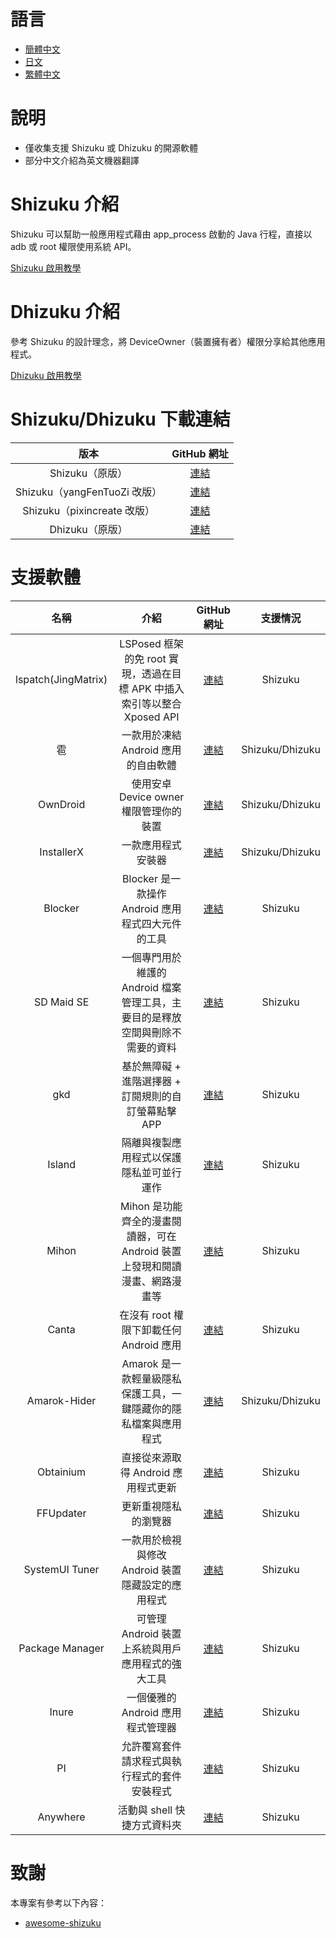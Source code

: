 # 語言
- [簡體中文](https://github.com/lovestoryhhh/ShizukuDhizuku-list/blob/main/README.md)
- [日文](https://github.com/lovestoryhhh/ShizukuDhizuku-list/blob/main/README-jp.md)
- [繁體中文](https://github.com/lovestoryhhh/ShizukuDhizuku-list/blob/main/README-tw.md)

# 說明
- 僅收集支援 Shizuku 或 Dhizuku 的開源軟體
- 部分中文介紹為英文機器翻譯

# Shizuku 介紹
Shizuku 可以幫助一般應用程式藉由 app_process 啟動的 Java 行程，直接以 adb 或 root 權限使用系統 API。

[Shizuku 啟用教學](https://shizuku.rikka.app/zh-hant/guide/setup/)

# Dhizuku 介紹
參考 Shizuku 的設計理念，將 DeviceOwner（裝置擁有者）權限分享給其他應用程式。

[Dhizuku 啟用教學](https://github.com/iamr0s/Dhizuku/discussions/16)

# Shizuku/Dhizuku 下載連結
| 版本 | GitHub 網址 |
| :-----------: | :-----------: |
| Shizuku（原版） | [連結](https://github.com/RikkaApps/Shizuku) |
| Shizuku（yangFenTuoZi 改版） | [連結](https://github.com/yangFenTuoZi/Shizuku) |
| Shizuku（pixincreate 改版） | [連結](https://github.com/pixincreate/Shizuku) |
| Dhizuku（原版） | [連結](https://github.com/iamr0s/Dhizuku) |

# 支援軟體
| 名稱 | 介紹 | GitHub 網址 | 支援情況 |
| :-----------: | :-----------: | :-----------: | :-----------: |
| lspatch(JingMatrix) | LSPosed 框架的免 root 實現，透過在目標 APK 中插入索引等以整合 Xposed API | [連結](https://github.com/JingMatrix/LSPatch) | Shizuku |
| 雹 | 一款用於凍結 Android 應用的自由軟體 | [連結](https://github.com/aistra0528/Hail) | Shizuku/Dhizuku |
| OwnDroid | 使用安卓 Device owner 權限管理你的裝置 | [連結](https://github.com/BinTianqi/OwnDroid) | Shizuku/Dhizuku |
| InstallerX | 一款應用程式安裝器 | [連結](https://github.com/iamr0s/InstallerX) | Shizuku/Dhizuku |
| Blocker | Blocker 是一款操作 Android 應用程式四大元件的工具 | [連結](https://github.com/lihenggui/blocker) | Shizuku |
| SD Maid SE | 一個專門用於維護的 Android 檔案管理工具，主要目的是釋放空間與刪除不需要的資料 | [連結](https://github.com/d4rken-org/sdmaid-se) | Shizuku |
| gkd | 基於無障礙 + 進階選擇器 + 訂閱規則的自訂螢幕點擊 APP | [連結](https://github.com/gkd-kit/gkd) | Shizuku |
| Island | 隔離與複製應用程式以保護隱私並可並行運作 | [連結](https://github.com/oasisfeng/island) | Shizuku |
| Mihon | Mihon 是功能齊全的漫畫閱讀器，可在 Android 裝置上發現和閱讀漫畫、網路漫畫等 | [連結](https://github.com/mihonapp/mihon) | Shizuku |
| Canta | 在沒有 root 權限下卸載任何 Android 應用 | [連結](https://github.com/samolego/Canta) | Shizuku |
| Amarok-Hider | Amarok 是一款輕量級隱私保護工具，一鍵隱藏你的隱私檔案與應用程式 | [連結](https://github.com/deltazefiro/Amarok-Hider) | Shizuku/Dhizuku |
| Obtainium | 直接從來源取得 Android 應用程式更新 | [連結](https://github.com/ImranR98/Obtainium) | Shizuku |
| FFUpdater | 更新重視隱私的瀏覽器 | [連結](https://github.com/Tobi823/ffupdater) | Shizuku |
| SystemUI Tuner | 一款用於檢視與修改 Android 裝置隱藏設定的應用程式 | [連結](https://github.com/zacharee/Tweaker) | Shizuku |
| Package Manager | 可管理 Android 裝置上系統與用戶應用程式的強大工具 | [連結](https://github.com/SmartPack/PackageManager) | Shizuku |
| Inure | 一個優雅的 Android 應用程式管理器 | [連結](https://github.com/Hamza417/Inure) | Shizuku |
| PI | 允許覆寫套件請求程式與執行程式的套件安裝程式 | [連結](https://github.com/SanmerApps/PI) | Shizuku |
| Anywhere | 活動與 shell 快捷方式資料夾 | [連結](https://github.com/zhaobozhen/Anywhere-) | Shizuku |

# 致謝
本專案有參考以下內容：

- [awesome-shizuku](https://github.com/timschneeb/awesome-shizuku)